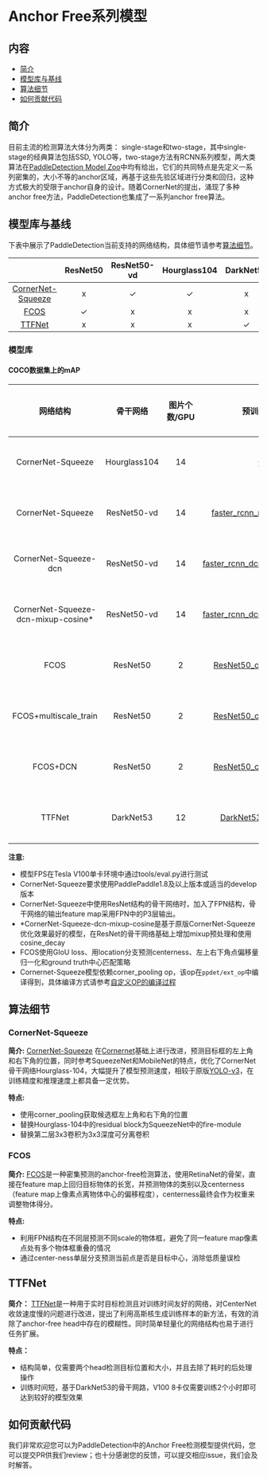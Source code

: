# Anchor Free系列模型

## 内容
- [简介](#简介)
- [模型库与基线](#模型库与基线)
- [算法细节](#算法细节)
- [如何贡献代码](#如何贡献代码)

## 简介
目前主流的检测算法大体分为两类： single-stage和two-stage，其中single-stage的经典算法包括SSD, YOLO等，two-stage方法有RCNN系列模型，两大类算法在[PaddleDetection Model Zoo](../../docs/MODEL_ZOO.md)中均有给出，它们的共同特点是先定义一系列密集的，大小不等的anchor区域，再基于这些先验区域进行分类和回归，这种方式极大的受限于anchor自身的设计。随着CornerNet的提出，涌现了多种anchor free方法，PaddleDetection也集成了一系列anchor free算法。

## 模型库与基线
下表中展示了PaddleDetection当前支持的网络结构，具体细节请参考[算法细节](#算法细节)。

|                          | ResNet50  | ResNet50-vd | Hourglass104 |  DarkNet53
|:------------------------:|:--------:|:-------------:|:-------------:|:-------------:|
| [CornerNet-Squeeze](#CornerNet-Squeeze)  | x        |       ✓ | ✓       |x      |
| [FCOS](#FCOS)  | ✓    |      x | x      | x      |
| [TTFNet](#TTFNet) | x        |  x      |  x      | ✓      |



### 模型库

#### COCO数据集上的mAP

| 网络结构 | 骨干网络 | 图片个数/GPU | 预训练模型 | mAP | FPS  | 模型下载 | 配置文件 |
|:------------:|:--------:|:----:|:-------:|:-------:|:---------:|:----------:|:----------:|
| CornerNet-Squeeze    | Hourglass104 | 14  |    无    | 34.5  | 35.5 | [下载链接](https://paddlemodels.bj.bcebos.com/object_detection/cornernet_squeeze_hg104.tar)  | [配置文件](https://github.com/PaddlePaddle/PaddleDetection/tree/master/configs/anchor_free/cornernet_squeeze_hg104.yml) |
| CornerNet-Squeeze    | ResNet50-vd    | 14  |    [faster\_rcnn\_r50\_vd\_fpn\_2x](https://paddlemodels.bj.bcebos.com/object_detection/faster_rcnn_r50_vd_fpn_2x.tar)    | 32.7     | 47.01      | [下载链接](https://paddlemodels.bj.bcebos.com/object_detection/cornernet_squeeze_r50_vd_fpn.tar) | [配置文件](https://github.com/PaddlePaddle/PaddleDetection/tree/master/configs/anchor_free/cornernet_squeeze_r50_vd_fpn.yml) |
| CornerNet-Squeeze-dcn    | ResNet50-vd    | 14  |    [faster\_rcnn\_dcn\_r50\_vd\_fpn\_2x](https://paddlemodels.bj.bcebos.com/object_detection/faster_rcnn_dcn_r50_vd_fpn_2x.tar)    | 34.9    | 40.43      | [下载链接](https://paddlemodels.bj.bcebos.com/object_detection/cornernet_squeeze_dcn_r50_vd_fpn.tar) | [配置文件](https://github.com/PaddlePaddle/PaddleDetection/tree/master/configs/anchor_free/cornernet_squeeze_dcn_r50_vd_fpn.yml) |
| CornerNet-Squeeze-dcn-mixup-cosine*    | ResNet50-vd    | 14  |    [faster\_rcnn\_dcn\_r50\_vd\_fpn\_2x](https://paddlemodels.bj.bcebos.com/object_detection/faster_rcnn_dcn_r50_vd_fpn_2x.tar)    | 38.2    | 39.70      | [下载链接](https://paddlemodels.bj.bcebos.com/object_detection/cornernet_squeeze_dcn_r50_vd_fpn_mixup_cosine.pdparams) | [配置文件](https://github.com/PaddlePaddle/PaddleDetection/tree/master/configs/anchor_free/cornernet_squeeze_dcn_r50_vd_fpn_mixup_cosine.yml) |
| FCOS    | ResNet50    | 2  |    [ResNet50\_cos\_pretrained](https://paddle-imagenet-models-name.bj.bcebos.com/ResNet50_cos_pretrained.tar)    | 39.8 | 18.85      | [下载链接](https://paddlemodels.bj.bcebos.com/object_detection/fcos_r50_fpn_1x.pdparams) | [配置文件](https://github.com/PaddlePaddle/PaddleDetection/tree/master/configs/anchor_free/fcos_r50_fpn_1x.yml) |
| FCOS+multiscale_train    | ResNet50    | 2  |    [ResNet50\_cos\_pretrained](https://paddle-imagenet-models-name.bj.bcebos.com/ResNet50_cos_pretrained.tar)    | 42.0 | 19.05      | [下载链接](https://paddlemodels.bj.bcebos.com/object_detection/fcos_r50_fpn_multiscale_2x.pdparams) | [配置文件](https://github.com/PaddlePaddle/PaddleDetection/tree/master/configs/anchor_free/fcos_r50_fpn_multiscale_2x.yml) |
| FCOS+DCN    | ResNet50    | 2  |    [ResNet50\_cos\_pretrained](https://paddle-imagenet-models-name.bj.bcebos.com/ResNet50_cos_pretrained.tar)    | 44.4 | 13.66      | [下载链接](https://paddlemodels.bj.bcebos.com/object_detection/fcos_dcn_r50_fpn_1x.pdparams) | [配置文件](https://github.com/PaddlePaddle/PaddleDetection/tree/master/configs/anchor_free/fcos_dcn_r50_fpn_1x.yml) |
| TTFNet  |  DarkNet53   |   12    |    [DarkNet53_pretrained](https://paddle-imagenet-models-name.bj.bcebos.com/DarkNet53_pretrained.tar)  | 33.3 |  85.92 | [下载链接](https://paddlemodels.bj.bcebos.com/object_detection/ttfnet_darknet.tar) | [配置文件](https://github.com/PaddlePaddle/PaddleDetection/tree/master/configs/anchor_free/ttfnet_darknet.yml) |

**注意:**

- 模型FPS在Tesla V100单卡环境中通过tools/eval.py进行测试
- CornerNet-Squeeze要求使用PaddlePaddle1.8及以上版本或适当的develop版本
- CornerNet-Squeeze中使用ResNet结构的骨干网络时，加入了FPN结构，骨干网络的输出feature map采用FPN中的P3层输出。
- \*CornerNet-Squeeze-dcn-mixup-cosine是基于原版CornerNet-Squeeze优化效果最好的模型，在ResNet的骨干网络基础上增加mixup预处理和使用cosine_decay
- FCOS使用GIoU loss、用location分支预测centerness、左上右下角点偏移量归一化和ground truth中心匹配策略
- Cornernet-Squeeze模型依赖corner_pooling op，该op在```ppdet/ext_op```中编译得到，具体编译方式请参考[自定义OP的编译过程](../../ppdet/ext_op/README.md)

## 算法细节

### CornerNet-Squeeze

**简介:** [CornerNet-Squeeze](https://arxiv.org/abs/1904.08900) 在[Cornernet](https://arxiv.org/abs/1808.01244)基础上进行改进，预测目标框的左上角和右下角的位置，同时参考SqueezeNet和MobileNet的特点，优化了CornerNet骨干网络Hourglass-104，大幅提升了模型预测速度，相较于原版[YOLO-v3](https://arxiv.org/abs/1804.02767)，在训练精度和推理速度上都具备一定优势。

**特点:**  

- 使用corner_pooling获取候选框左上角和右下角的位置
- 替换Hourglass-104中的residual block为SqueezeNet中的fire-module
- 替换第二层3x3卷积为3x3深度可分离卷积


### FCOS

**简介:** [FCOS](https://arxiv.org/abs/1904.01355)是一种密集预测的anchor-free检测算法，使用RetinaNet的骨架，直接在feature map上回归目标物体的长宽，并预测物体的类别以及centerness（feature map上像素点离物体中心的偏移程度），centerness最终会作为权重来调整物体得分。

**特点:**  

- 利用FPN结构在不同层预测不同scale的物体框，避免了同一feature map像素点处有多个物体框重叠的情况
- 通过center-ness单层分支预测当前点是否是目标中心，消除低质量误检


## TTFNet

**简介：** [TTFNet](https://arxiv.org/abs/1909.00700)是一种用于实时目标检测且对训练时间友好的网络，对CenterNet收敛速度慢的问题进行改进，提出了利用高斯核生成训练样本的新方法，有效的消除了anchor-free head中存在的模糊性。同时简单轻量化的网络结构也易于进行任务扩展。

**特点：**

- 结构简单，仅需要两个head检测目标位置和大小，并且去除了耗时的后处理操作
- 训练时间短，基于DarkNet53的骨干网路，V100 8卡仅需要训练2个小时即可达到较好的模型效果

## 如何贡献代码
我们非常欢迎您可以为PaddleDetection中的Anchor Free检测模型提供代码，您可以提交PR供我们review；也十分感谢您的反馈，可以提交相应issue，我们会及时解答。
